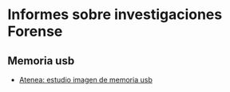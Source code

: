 # Informes sobre investigaciones Forense

## Memoria usb
<ul>
  <li><a href="https://github.com/aguayro/ciberseguridad/blob/0d14beb62a6d6a8e8b2461eef7aae74cb43552c0/Forensic/An%C3%A1lisis%20Forense%20-%20Incidente%20seguridad%20unidad%20usb%20caso%2001.pdf">Atenea: estudio imagen de memoria usb</li>
</ul>
